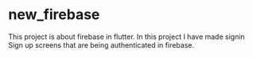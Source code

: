 # new_firebase

This project is about firebase in flutter.
In this project I have made signin Sign up screens that are being authenticated in firebase.
